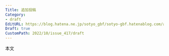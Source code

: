 ```yaml
---
Title: 追加投稿
Category:
- draft
EditURL: https://blog.hatena.ne.jp/sotyo_gbf/sotyo-gbf.hatenablog.com/atom/entry/4207112889928747633
Draft: true
CustomPath: 2022/10/issue_417/draft
---
```


本文

